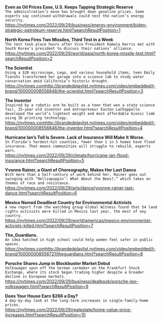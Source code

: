**Even as Oil Prices Ease, U.S. Keeps Tapping Strategic Reserve**\
`The administration’s move has brought down gasoline prices. Some experts say continued withdrawals could test the nation’s energy security.`\
https://nytimes.com/2022/09/29/business/energy-environment/biden-strategic-petroleum-reserve.html?searchResultPosition=1

**North Korea Fires Two Missiles, Third Test in a Week**\
`The test took place hours after Vice President Kamala Harris met with South Korea’s president to discuss their nations’ alliance.`\
https://nytimes.com/2022/09/29/world/asia/north-korea-missile-test.html?searchResultPosition=2

**The Scientist**\
`Using a $20 microscope, Lego, and various household items, teen Emily Tianshi transformed her garage into a science lab to study water conservation amid California’s historic drought.`\
https://nytimes.comhttp://brandedplaylist.nytimes.com/video/embedded/t-brand/100000008556848/the-scientist.html?searchResultPosition=3

**The Inventor**\
`Inspired by a robotic arm he built as a teen that won a state science fair, 25-year old inventor and entrepreneur Easton LaChappelle developed the world’s lightest weight and most affordable bionic limb using 3D printing technology.`\
https://nytimes.comhttp://brandedplaylist.nytimes.com/video/embedded/t-brand/100000008556846/the-inventor.html?searchResultPosition=4

**Hurricane Ian’s Toll Is Severe. Lack of Insurance Will Make It Worse.**\
`In Florida’s hardest-hit counties, fewer than 1 in 5 homes have flood insurance. That means communities will struggle to rebuild, experts warn.`\
https://nytimes.com/2022/09/29/climate/hurricane-ian-flood-insurance.html?searchResultPosition=5

**Yvonne Rainer, a Giant of Choreography, Makes Her Last Dance**\
`With more than a half-century of work behind her, Rainer goes out swinging with “Hellzapoppin’: What About the Bees?,” which takes on themes of race and resistance.`\
https://nytimes.com/2022/09/29/arts/dance/yvonne-rainer-last-dance.html?searchResultPosition=6

**Mexico Named Deadliest Country for Environmental Activists**\
`A new report from the watchdog group Global Witness found that 54 land rights activists were killed in Mexico last year, the most of any country.`\
https://nytimes.com/2022/09/29/world/americas/mexico-environmental-activists-killed.html?searchResultPosition=7

**The_Guardians.**\
`An idea hatched in high school could help women feel safer in public spaces.`\
https://nytimes.comhttp://brandedplaylist.nytimes.com/video/embedded/t-brand/100000008556721/theguardians.html?searchResultPosition=8

**Porsche Shares Jump in Blockbuster Market Debut**\
`Volkswagen spun off the German carmaker on the Frankfurt Stock Exchange, where its stock began trading higher despite a broader decline in European markets.`\
https://nytimes.com/2022/09/29/business/dealbook/porsche-ipo-volkswagen.html?searchResultPosition=9

**Does Your House Earn $266 a Day?**\
`A day-by-day look at the long-term increases in single-family-home prices.`\
https://nytimes.com/2022/09/29/realestate/home-value-price-increases.html?searchResultPosition=10

